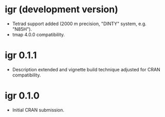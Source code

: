 # igr (development version)

* Tetrad support added (2000 m precision, "DINTY" system, e.g. "N85H").
* tmap 4.0.0 compatibility.

# igr 0.1.1

* Description extended and vignette build technique adjusted for CRAN compatibility.

# igr 0.1.0

* Initial CRAN submission.
